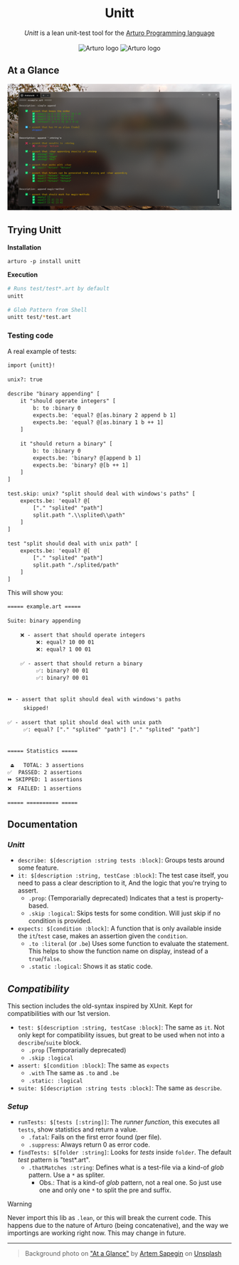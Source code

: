 <h1 align="center">
    Unitt
</h1>

<p align="center">
    <i>Unitt</i> is a lean unit-test tool for the 
    <a href="https://github.com/arturo-lang/arturo/">
        Arturo Programming language
    </a>
    <br><br>
    <img 
        alt="Arturo logo" 
        width="20" 
        src="https://github.com/arturo-lang/arturo/raw/master/docs/images/logo.png#gh-light-mode-only"
    />
    <img 
        alt="Arturo logo" 
        width="20" 
        src="https://github.com/arturo-lang/arturo/raw/master/docs/images/logo-lightgray.png#gh-dark-mode-only" 
    />
</p>

## At a Glance

<p align="center">
<img 
    alt="Running Unitt from terminal (v2)"
    width="720"
    src="./docs/running unitt screenshot.png"
/>
</p>

## Trying Unitt

**Installation**

```
arturo -p install unitt
```

**Execution**

```sh
# Runs test/test*.art by default
unitt 
```

```sh
# Glob Pattern from Shell
unitt test/*test.art
```

### Testing code

A real example of tests:

```art
import {unitt}!

unix?: true

describe "binary appending" [
    it "should operate integers" [
        b: to :binary 0
        expects.be: 'equal? @[as.binary 2 append b 1]
        expects.be: 'equal? @[as.binary 1 b ++ 1]
    ]

    it "should return a binary" [
        b: to :binary 0
        expects.be: 'binary? @[append b 1]
        expects.be: 'binary? @[b ++ 1]
    ]
]

test.skip: unix? "split should deal with windows's paths" [
    expects.be: 'equal? @[
        ["." "splited" "path"]
        split.path ".\\splited\\path"
    ]
]

test "split should deal with unix path" [
    expects.be: 'equal? @[
        ["." "splited" "path"] 
        split.path "./splited/path"
    ]
]
```

This will show you:

```
===== example.art =====

Suite: binary appending 

    ❌ - assert that should operate integers
         ❌: equal? 10 00 01
         ❌: equal? 1 00 01

    ✅ - assert that should return a binary
         ✅: binary? 00 01
         ✅: binary? 00 01


⏩ - assert that split should deal with windows's paths
     skipped!

✅ - assert that split should deal with unix path
     ✅: equal? ["." "splited" "path"] ["." "splited" "path"]


===== Statistics =====

 ⏏️   TOTAL: 3 assertions
✅  PASSED: 2 assertions
⏩ SKIPPED: 1 assertions
❌  FAILED: 1 assertions

===== ========== =====
```

## Documentation

### *Unitt*
- `describe: $[description :string tests :block]`:
    Groups tests around some feature.
- `it: $[description :string, testCase :block]`:
    The test case itself, you need to pass a clear description to it,
    And the logic that you're trying to assert.
    - `.prop`: (Temporarially deprecated)
        Indicates that a test is property-based.
    - `.skip :logical`:
        Skips tests for some condition. 
        Will just skip if no condition is provided.
- `expects: $[condition :block]`:
    A function that is only available inside the `it`/`test` case,
    makes an assertion given the `condition`.
    - `.to :literal` (or `.be`)
        Uses some function to evaluate the statement.
        This helps to show the function name on display, 
        instead of a `true`/`false`.
    - `.static :logical`:
        Shows it as static code.


## *Compatibility*

This section includes the old-syntax inspired by XUnit. 
Kept for compatibilities with our 1st version.

- `test: $[description :string, testCase :block]`:
    The same as `it`. 
    Not only kept for compatibility issues,
    but great to be used when not into a `describe`/`suite` block.
    - `.prop` (Temporarially deprecated)
    - `.skip :logical`
- `assert: $[condition :block]`:
    The same as `expects`
    - `.with`
        The same as `.to` and `.be`
     - `.static: :logical`
- `suite: $[description :string tests :block]`:
    The same as `describe`.

### *Setup*
- `runTests: $[tests [:string]]`:
    The *runner function*, this executes all `tests`,
    show statistics and return a value. 
    - `.fatal`:
        Fails on the first error found (per file).
    - `.suppress`: 
        Always return 0 as error code. 
- `findTests: $[folder :string]`:
    Looks for *tests* inside `folder`.
    The default *test* pattern is "test*.art".
    - `.thatMatches :string`:
        Defines what is a test-file via a kind-of *glob* pattern.
        Use a `*` as spliter. 
        - Obs.: That is a kind-of *glob* pattern, not a real one. 
          So just use one and only one `*` to split the pre and suffix.


> [!WARNING]
> Never import this lib as `.lean`, or this will break the current code.
> This happens due to the nature of Arturo (being concatenative), 
> and the way we importings are working right now.
> This may change in future.

---

> Background photo on ["At a Glance"](#at-a-glance) 
by [Artem Sapegin](https://unsplash.com/@sapegin?utm_content=creditCopyText&utm_medium=referral&utm_source=unsplash) 
on [Unsplash](https://unsplash.com/photos/brown-wooden-boat-floating-on-body-of-water-XGDBdSQ70O0?utm_content=creditCopyText&utm_medium=referral&utm_source=unsplash)
      